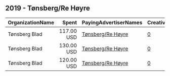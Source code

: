 ## 2019 - Tønsberg/Re Høyre 
|OrganizationName|Spent|PayingAdvertiserNames|CreativeUrls|Impressions|Genders|AgeBrackets|CountryCodes|BillingAddresses|CandidateBallotInformation|
|:---|---:|:---|:---|---:|:---|:---|:---|:---|:---|
|Tønsberg Blad|117.00 USD|[Tønsberg/Re Høyre](2019/Tønsberg_Re_Høyre.md)|[0](https://www.snap.com/political-ads/asset/1dacdefa865ec54747f46551b4a1720d4ef8693316232e5062817b8b231a64af?mediaType=jpg)|25,621||18+|norway|"Nedre Langgate 20,TØNSBERG,3126,NO"||
|Tønsberg Blad|130.00 USD|[Tønsberg/Re Høyre](2019/Tønsberg_Re_Høyre.md)|[0](https://www.snap.com/political-ads/asset/8ae3691cab2c83fe63bd55cad0ee6374efdb757e498feb5a5df03efe4ab3fdc9?mediaType=jpg)|75,539||18+|norway|"Nedre Langgate 20,TØNSBERG,3126,NO"||
|Tønsberg Blad|120.00 USD|[Tønsberg/Re Høyre](2019/Tønsberg_Re_Høyre.md)|[0](https://www.snap.com/political-ads/asset/e49deeaca73539b67b6b02cd584a458c0715a70a0c402c7c6486122ede7de2a9?mediaType=png)|35,065|||norway|"Nedre Langgate 20,TØNSBERG,3126,NO"||
